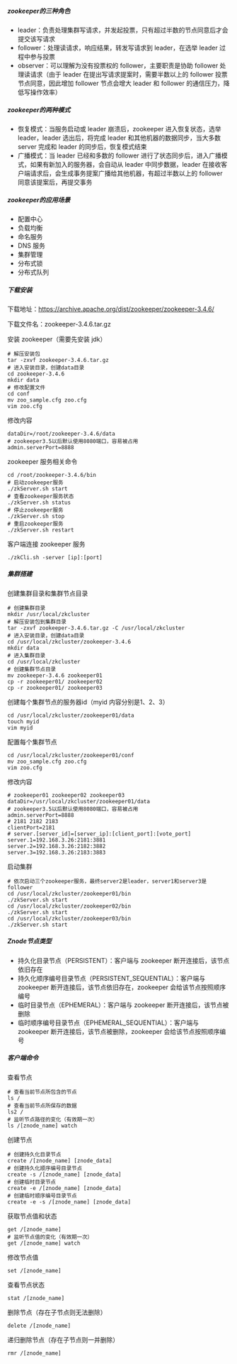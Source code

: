 ##### zookeeper的三种角色

- leader：负责处理集群写请求，并发起投票，只有超过半数的节点同意后才会提交该写请求
- follower：处理读请求，响应结果，转发写请求到 leader，在选举 leader 过程中参与投票
- observer：可以理解为没有投票权的 follower，主要职责是协助 follower 处理读请求（由于 leader 在提出写请求提案时，需要半数以上的 follower 投票节点同意，因此增加 follower 节点会增大 leader 和 follower 的通信压力，降低写操作效率）

##### zookeeper的两种模式

- 恢复模式：当服务启动或 leader 崩溃后，zookeeper 进入恢复状态，选举 leader，leader 选出后，将完成 leader 和其他机器的数据同步，当大多数 server 完成和 leader 的同步后，恢复模式结束
- 广播模式：当 leader 已经和多数的 follower 进行了状态同步后，进入广播模式，如果有新加入的服务器，会自动从 leader 中同步数据，leader 在接收客户端请求后，会生成事务提案广播给其他机器，有超过半数以上的 follower 同意该提案后，再提交事务

##### zookeeper的应用场景

- 配置中心
- 负载均衡
- 命名服务
- DNS 服务
- 集群管理
- 分布式锁
- 分布式队列

##### 下载安装

下载地址：https://archive.apache.org/dist/zookeeper/zookeeper-3.4.6/

下载文件名：zookeeper-3.4.6.tar.gz

安装 zookeeper（需要先安装 jdk）

```shell
# 解压安装包
tar -zxvf zookeeper-3.4.6.tar.gz
# 进入安装目录，创建data目录
cd zookeeper-3.4.6
mkdir data
# 修改配置文件
cd conf
mv zoo_sample.cfg zoo.cfg
vim zoo.cfg
```

修改内容

```
dataDir=/root/zookeeper-3.4.6/data
# zookeeper3.5以后默认使用8080端口，容易被占用
admin.serverPort=8888
```

zookeeper 服务相关命令

```shell
cd /root/zookeeper-3.4.6/bin
# 启动zookeeper服务
./zkServer.sh start
# 查看zookeeper服务状态
./zkServer.sh status
# 停止zookeeper服务
./zkServer.sh stop
# 重启zookeeper服务
./zkServer.sh restart
```

客户端连接 zookeeper 服务

```shell
./zkCli.sh -server [ip]:[port]
```

##### 集群搭建

创建集群目录和集群节点目录

```shell
# 创建集群目录
mkdir /usr/local/zkcluster
# 解压安装包到集群目录
tar -zxvf zookeeper-3.4.6.tar.gz -C /usr/local/zkcluster
# 进入安装目录，创建data目录
cd /usr/local/zkcluster/zookeeper-3.4.6
mkdir data
# 进入集群目录
cd /usr/local/zkcluster
# 创建集群节点目录
mv zookeeper-3.4.6 zookeeper01
cp -r zookeeper01/ zookeeper02
cp -r zookeeper01/ zookeeper03
```

创建每个集群节点的服务器id（myid 内容分别是1、2、3）

```shell
cd /usr/local/zkcluster/zookeeper01/data
touch myid
vim myid
```

配置每个集群节点

```shell
cd /usr/local/zkcluster/zookeeper01/conf
mv zoo_sample.cfg zoo.cfg
vim zoo.cfg
```

修改内容

```
# zookeeper01 zookeeper02 zookeeper03
dataDir=/usr/local/zkcluster/zookeeper01/data
# zookeeper3.5以后默认使用8080端口，容易被占用
admin.serverPort=8888
# 2181 2182 2183
clientPort=2181
# server.[server_id]=[server_ip]:[client_port]:[vote_port]
server.1=192.168.3.26:2181:3881
server.2=192.168.3.26:2182:3882
server.3=192.168.3.26:2183:3883
```

启动集群

```shell
# 依次启动三个zookeeper服务，最终server2是leader，server1和server3是follower
cd /usr/local/zkcluster/zookeeper01/bin
./zkServer.sh start
cd /usr/local/zkcluster/zookeeper02/bin
./zkServer.sh start
cd /usr/local/zkcluster/zookeeper03/bin
./zkServer.sh start
```

##### Znode节点类型

- 持久化目录节点（PERSISTENT）：客户端与 zookeeper 断开连接后，该节点依旧存在
- 持久化顺序编号目录节点（PERSISTENT_SEQUENTIAL）：客户端与 zookeeper 断开连接后，该节点依旧存在，zookeeper 会给该节点按照顺序编号
- 临时目录节点（EPHEMERAL）：客户端与 zookeeper 断开连接后，该节点被删除
- 临时顺序编号目录节点（EPHEMERAL_SEQUENTIAL）：客户端与 zookeeper 断开连接后，该节点被删除，zookeeper 会给该节点按照顺序编号

##### 客户端命令

查看节点

```shell
# 查看当前节点所包含的节点
ls /
# 查看当前节点所保存的数据
ls2 /
# 监听节点路径的变化（有效期一次）
ls /[znode_name] watch
```

创建节点

```shell
# 创建持久化目录节点
create /[znode_name] [znode_data]
# 创建持久化顺序编号目录节点
create -s /[znode_name] [znode_data]
# 创建临时目录节点
create -e /[znode_name] [znode_data]
# 创建临时顺序编号目录节点
create -e -s /[znode_name] [znode_data]
```

获取节点值和状态

```shell
get /[znode_name]
# 监听节点值的变化（有效期一次）
get /[znode_name] watch
```

修改节点值

```shell
set /[znode_name]
```

查看节点状态

```shell
stat /[znode_name]
```

删除节点（存在子节点则无法删除）

```shell
delete /[znode_name]
```

递归删除节点（存在子节点则一并删除）

```shell
rmr /[znode_name]
```

